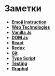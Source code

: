 # Заметки

* **<a href="/emoji-instruction/readme.md">Emoji Instruction</a>**
* **<a href="/web-technologies/readme.md">Web Technologies</a>**
* **<a href="/vanilla-js/readme.md">Vanilla Js</a>**
* **<a href="/vanilla-js/readme.md">DOM Js</a>**
* **<a href="/react/readme.md">React</a>**
* **<a href="/redux/readme.md">Redux</a>**
* **<a href="/git/readme.md">Git</a>**
* **<a href="/type-script/readme.md">Type Script</a>**
* **<a href="/testing/readme.md">Testing</a>**
* **<a href="/graphql/readme.md">Graphql</a>**